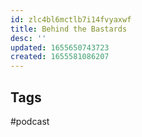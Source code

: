 ```yaml
---
id: zlc4bl6mctlb7i14fvyaxwf
title: Behind the Bastards
desc: ''
updated: 1655650743723
created: 1655581086207
---
```


## Tags

#podcast
